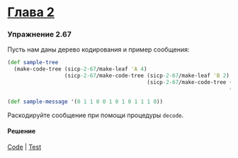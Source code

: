 # [Глава 2](../index.md#Глава-2-Построение-абстракций-с-помощью-данных)

### Упражнение 2.67
Пусть нам даны дерево кодирования и пример сообщения:

```clojure
(def sample-tree
  (make-code-tree (sicp-2-67/make-leaf 'A 4)
                  (sicp-2-67/make-code-tree (sicp-2-67/make-leaf 'B 2)
                                            (sicp-2-67/make-code-tree (sicp-2-67/make-leaf 'D 1)
                                                                      (sicp-2-67/make-leaf 'C 1)))))

(def sample-message '(0 1 1 0 0 1 0 1 0 1 1 1 0))
```

Раскодируйте сообщение при помощи процедуры `decode`.

#### Решение
[Code](../../src/sicp/chapter02/2_67.clj) | [Test](../../test/sicp/chapter02/2_67_test.clj)
